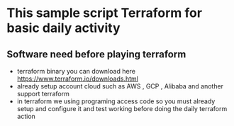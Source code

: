 # This sample script Terraform for basic daily activity
## Software need before playing terraform 
 * terraform binary you can download here https://www.terraform.io/downloads.html
 * already setup account cloud such as AWS , GCP , Alibaba and another support terraform 
 * in terraform we using programing access code so you must already setup and configure it and test working before doing the daily terraform action  



